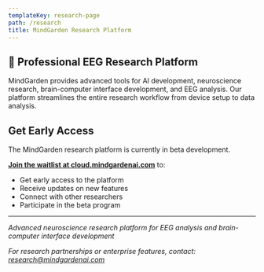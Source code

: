 ```yaml
---
templateKey: research-page
path: /research
title: MindGarden Research Platform
---
```


## 🔬 Professional EEG Research Platform

MindGarden provides advanced tools for AI development, neuroscience research, brain-computer interface development, and EEG analysis. Our platform streamlines the entire research workflow from device setup to data analysis.


## Get Early Access

The MindGarden research platform is currently in beta development. 

**[Join the waitlist at cloud.mindgardenai.com](https://cloud.mindgardenai.com)** to:
- Get early access to the platform
- Receive updates on new features  
- Connect with other researchers
- Participate in the beta program

---

*Advanced neuroscience research platform for EEG analysis and brain-computer interface development*

*For research partnerships or enterprise features, contact: [research@mindgardenai.com](mailto:research@mindgardenai.com)* 